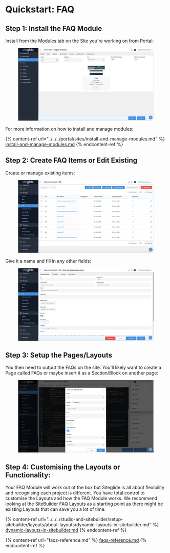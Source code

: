 # Quickstart: FAQ

## Step 1: Install the FAQ Module

Install from the Modules tab on the Site you're working on from Portal:

<figure><img src="../../../.gitbook/assets/Siteglide-Modules-Core-FAQ-Install.png" alt=""><figcaption></figcaption></figure>

For more information on how to install and manage modules:

{% content-ref url="../../../portal/sites/install-and-manage-modules.md" %}
[install-and-manage-modules.md](../../../portal/sites/install-and-manage-modules.md)
{% endcontent-ref %}

## Step 2: Create FAQ Items or Edit Existing

Create or manage existing items:

<figure><img src="../../../.gitbook/assets/Siteglide-Modules-Core-FAQ-List.png" alt=""><figcaption></figcaption></figure>

Give it a name and fill in any other fields:

<figure><img src="../../../.gitbook/assets/Siteglide-Modules-Core-FAQ-Create.png" alt=""><figcaption></figcaption></figure>

## Step 3: Setup the Pages/Layouts

You then need to output the FAQs on the site. You'll likely want to create a Page called FAQs or maybe insert it as a Section/Block on another page:

<figure><img src="../../../.gitbook/assets/Siteglide-Modules-Core-FAQ-Insert.png" alt=""><figcaption></figcaption></figure>

## Step 4: Customising the Layouts or Functionality:

Your FAQ Module will work out of the box but Siteglide is all about flexibility and recognising each project is different. You have total control to customise the Layouts and how the FAQ Module works. We recommend looking at the SiteBuilder FAQ Layouts as a starting point as there might be existing Layouts that can save you a lot of time.

{% content-ref url="../../../studio-and-sitebuilder/setup-sitebuilder/layouts/about-layouts/dynamic-layouts-in-sitebuilder.md" %}
[dynamic-layouts-in-sitebuilder.md](../../../studio-and-sitebuilder/setup-sitebuilder/layouts/about-layouts/dynamic-layouts-in-sitebuilder.md)
{% endcontent-ref %}

{% content-ref url="faqs-reference.md" %}
[faqs-reference.md](faqs-reference.md)
{% endcontent-ref %}
